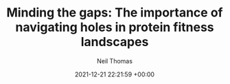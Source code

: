 ---
layout: post
title:  "Minding the gaps: The importance of navigating holes in protein fitness landscapes"
date:   2021-12-21 22:21:59 +00:00
image: images/holes.png
categories: research
author: "Neil Thomas"
authors: "Neil Thomas, Lucy Colwell"
venue: "Cell Systems"
paper: https://www.sciencedirect.com/science/article/abs/pii/S2405471221004154
---